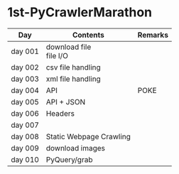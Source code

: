 # 1st-PyCrawlerMarathon

| Day     | Contents                  | Remarks |
| ------- | ------------------------- | ------- |
| day 001 | download file<br>file I/O |         |
| day 002 | csv file handling         |         |
| day 003 | xml file handling         |         |
| day 004 | API                       | POKE    |
| day 005 | API + JSON                |         |
| day 006 | Headers                   |         |
| day 007 |                           |         |
| day 008 | Static Webpage Crawling   |         |
| day 009 | download images           |         |
| day 010 | PyQuery/grab              |         |
